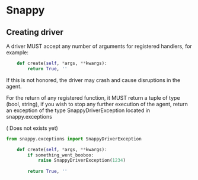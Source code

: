 # Snappy


## Creating driver
A driver MUST accept any number of arguments for registered handlers, for example:

```python
    def create(self, *args, **kwargs):
        return True, ''
```

If this is not honored, the driver may crash and cause disruptions in the agent.

For the return of any registered function, it MUST return a tuple of type (bool, string), if
you wish to stop any further execution of the agent, return an exception of the type SnappyDriverException
located in snappy.exceptions

 ( Does not exists yet)

```python
from snappy.exceptions import SnappyDriverException

    def create(self, *args, **kwargs):
        if something_went_booboo:
            raise SnappyDriverException(1234)
        
        return True, ''
```
